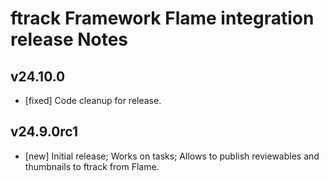 # ftrack Framework Flame integration release Notes


## v24.10.0

* [fixed] Code cleanup for release. 


## v24.9.0rc1

* [new] Initial release; Works on tasks; Allows to publish reviewables and thumbnails to ftrack from Flame.
